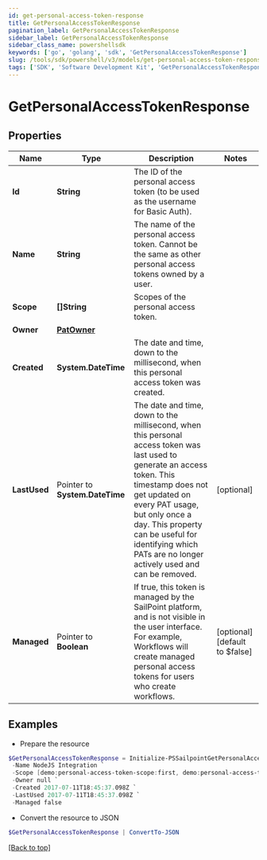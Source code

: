 ```yaml
---
id: get-personal-access-token-response
title: GetPersonalAccessTokenResponse
pagination_label: GetPersonalAccessTokenResponse
sidebar_label: GetPersonalAccessTokenResponse
sidebar_class_name: powershellsdk
keywords: ['go', 'golang', 'sdk', 'GetPersonalAccessTokenResponse'] 
slug: /tools/sdk/powershell/v3/models/get-personal-access-token-response
tags: ['SDK', 'Software Development Kit', 'GetPersonalAccessTokenResponse']
---
```



# GetPersonalAccessTokenResponse

## Properties

Name | Type | Description | Notes
------------ | ------------- | ------------- | -------------
**Id** |  **String** | The ID of the personal access token (to be used as the username for Basic Auth). | 
**Name** |  **String** | The name of the personal access token. Cannot be the same as other personal access tokens owned by a user. | 
**Scope** |  **[]String** | Scopes of the personal  access token. | 
**Owner** |  [**PatOwner**](pat-owner) |  | 
**Created** |  **System.DateTime** | The date and time, down to the millisecond, when this personal access token was created. | 
**LastUsed** |  Pointer to **System.DateTime** | The date and time, down to the millisecond, when this personal access token was last used to generate an access token. This timestamp does not get updated on every PAT usage, but only once a day. This property can be useful for identifying which PATs are no longer actively used and can be removed. | [optional] 
**Managed** |  Pointer to **Boolean** | If true, this token is managed by the SailPoint platform, and is not visible in the user interface. For example, Workflows will create managed personal access tokens for users who create workflows. | [optional] [default to $false]

## Examples

- Prepare the resource
```powershell
$GetPersonalAccessTokenResponse = Initialize-PSSailpointGetPersonalAccessTokenResponse  -Id 86f1dc6fe8f54414950454cbb11278fa `
 -Name NodeJS Integration `
 -Scope [demo:personal-access-token-scope:first, demo:personal-access-token-scope:second] `
 -Owner null `
 -Created 2017-07-11T18:45:37.098Z `
 -LastUsed 2017-07-11T18:45:37.098Z `
 -Managed false
```

- Convert the resource to JSON
```powershell
$GetPersonalAccessTokenResponse | ConvertTo-JSON
```


[[Back to top]](#) 

